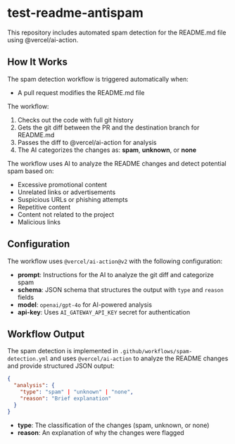 # test-readme-antispam

This repository includes automated spam detection for the README.md file using @vercel/ai-action.

## How It Works

The spam detection workflow is triggered automatically when:
- A pull request modifies the README.md file

The workflow:
1. Checks out the code with full git history
2. Gets the git diff between the PR and the destination branch for README.md
3. Passes the diff to @vercel/ai-action for analysis
4. The AI categorizes the changes as: **spam**, **unknown**, or **none**

The workflow uses AI to analyze the README changes and detect potential spam based on:
- Excessive promotional content
- Unrelated links or advertisements
- Suspicious URLs or phishing attempts
- Repetitive content
- Content not related to the project
- Malicious links

## Configuration

The workflow uses `@vercel/ai-action@v2` with the following configuration:
- **prompt**: Instructions for the AI to analyze the git diff and categorize spam
- **schema**: JSON schema that structures the output with `type` and `reason` fields
- **model**: `openai/gpt-4o` for AI-powered analysis
- **api-key**: Uses `AI_GATEWAY_API_KEY` secret for authentication

## Workflow Output

The spam detection is implemented in `.github/workflows/spam-detection.yml` and uses `@vercel/ai-action` to analyze the README changes and provide structured JSON output:

```json
{
  "analysis": {
    "type": "spam" | "unknown" | "none",
    "reason": "Brief explanation"
  }
}
```

- **type**: The classification of the changes (spam, unknown, or none)
- **reason**: An explanation of why the changes were flagged